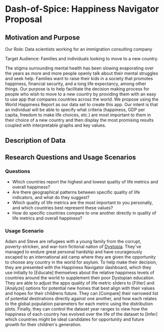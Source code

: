 # Dash-of-Spice: Happiness Navigator Proposal

## Motivation and Purpose
Our Role: Data scientists working for an immigration consulting company

Target Audience: Families and individuals looking to move to a new
country.

The stigma surrounding mental health has been slowing evaporating over
the years as more and more people openly talk about their mental
struggles and seek help. Families want to raise their kids in a society
that promotes happiness, financial security, and a long life expectancy,
among other things. Our purpose is to help facilitate the decision
making process for people who wish to move to a new country by providing
them with an easy to use app that compares countries across the world.
We propose using the World Happiness Report as our data set to create
this app. Our intent is that an individual will be able to specify what
criteria (happiness, GDP per capita, freedom to make life choices, etc.)
are most important to them in their choice of a new country and then
display the most promising results coupled with interpretable graphs and
key values.


## Description of Data

## Research Questions and Usage Scenarios

### Questions
* Which countries report the highest and lowest quality of life metrics and overall happiness?
* Are there geographical patterns between specific quality of life indicators, and what do they suggest?
* Which quality of life metrics are the most important to you personally, and which countries best represent these values?
* How do specific countries compare to one another directly in quality of life metrics and overall happiness?

### Usage Scenario

Adam and Steve are refugees with a young family from the corrupt, poverty-stricken, and war-torn fictional nation of [Dystopia](https://en.wikipedia.org/wiki/World_Happiness_Report#International_rankings). They've managed to endure great personal hardship and have courageously escaped to an international aid camp where they are given the opportunity to choose any country in the world for asylum. To help make their decision, they are presented with the Happiness Navigator dashboard, which they use initially to [Educate] themselves about the relative happiness levels of countries around the world to supplement their poor Dystopian education. They are able to adjust the apps quality of life metric sliders to [Filter] and [Analyze] options for potential new homes that best align with their values and hopes for their childrens future. They can [Compare] their narrowed list of potential destinations directly against one another, and how each relates to the global population parameters for each metric using the distribution plots. Finally, they can control the dataset year ranges to view how the happiness of each country has evolved over the life of the dataset to [Infer] which countries might be ideal candidates for opportunity and future growth for their children's generation.